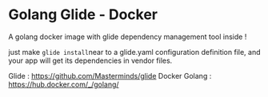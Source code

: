 # Golang Glide - Docker

A golang docker image with glide dependency management tool inside !

just make ```glide install```near to a glide.yaml configuration definition file, and your app will get its dependencies in vendor files.

Glide : https://github.com/Masterminds/glide
Docker Golang : https://hub.docker.com/_/golang/

